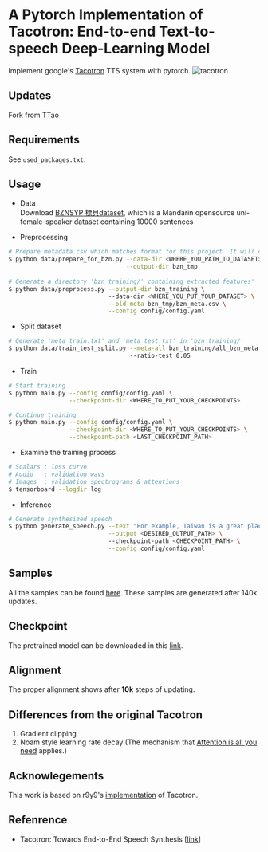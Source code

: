 # A Pytorch Implementation of Tacotron: End-to-end Text-to-speech Deep-Learning Model
Implement google's [Tacotron](https://arxiv.org/abs/1703.10135) TTS system with pytorch. 
![tacotron](asset/arch_fig.jpg)

## Updates
Fork from TTao 


## Requirements
See `used_packages.txt`.


## Usage

* Data  
Download [BZNSYP 標貝dataset](https://www.data-baker.com/open_source.html), which is a Mandarin opensource uni-female-speaker dataset containing 10000 sentences

* Preprocessing
```bash
# Prepare metadata.csv which matches format for this project. It will create `bzn_meta.csv` 
$ python data/prepare_for_bzn.py --data-dir <WHERE_YOU_PATH_TO_DATASET> \
                                 --output-dir bzn_tmp 
                                 
# Generate a directory 'bzn_training/' containing extracted features'
$ python data/preprocess.py --output-dir bzn_training \ 
                            --data-dir <WHERE_YOU_PUT_YOUR_DATASET> \
                            --old-meta bzn_tmp/bzn_meta.csv \
                            --config config/config.yaml
```

* Split dataset
```bash
# Generate 'meta_train.txt' and 'meta_test.txt' in 'bzn_training/'
$ python data/train_test_split.py --meta-all bzn_training/all_bzn_meta.txt \ 
                                  --ratio-test 0.05
```

* Train
```bash
# Start training
$ python main.py --config config/config.yaml \
                 --checkpoint-dir <WHERE_TO_PUT_YOUR_CHECKPOINTS> 

# Continue training
$ python main.py --config config/config.yaml \
                 --checkpoint-dir <WHERE_TO_PUT_YOUR_CHECKPOINTS> \
                 --checkpoint-path <LAST_CHECKPOINT_PATH>
```

* Examine the training process
```bash
# Scalars : loss curve 
# Audio   : validation wavs
# Images  : validation spectrograms & attentions
$ tensorboard --logdir log
```

* Inference
```bash
# Generate synthesized speech 
$ python generate_speech.py --text "For example, Taiwan is a great place." \
                            --output <DESIRED_OUTPUT_PATH> \ 
                            --checkpoint-path <CHECKPOINT_PATH> \
                            --config config/config.yaml
```


## Samples
All the samples can be found [here](https://github.com/henryhenrychen/Tacotron-pytorch/tree/master/samples). These samples are generated after 140k updates.


## Checkpoint
The pretrained model can be downloaded in this [link](https://github.com/henryhenrychen/Tacotron-pytorch/tree/master/ckpt).


## Alignment
The proper alignment shows after **10k** steps of updating.


## Differences from the original Tacotron
1. Gradient clipping
2. Noam style learning rate decay (The mechanism that [Attention is all you need](https://arxiv.org/abs/1706.03762) applies.)

## Acknowlegements
This work is based on r9y9's [implementation](https://github.com/r9y9/tacotron_pytorch) of Tacotron.

## Refenrence
* Tacotron: Towards End-to-End Speech Synthesis [[link](https://arxiv.org/abs/1703.10135)]

